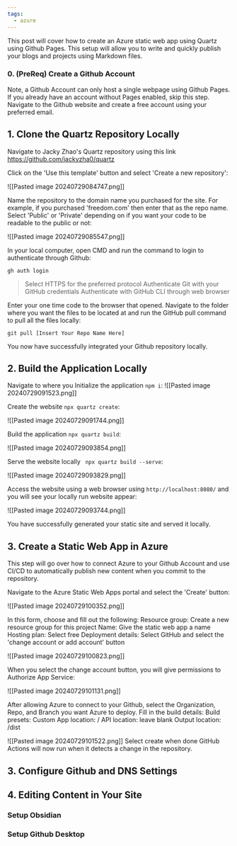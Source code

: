 ```yaml
---
tags:
  - azure
---
```

This post will cover how to create an Azure static web app using Quartz using Github Pages. 
This setup will allow you to write and quickly publish your blogs and projects using Markdown files. 
### 0. (PreReq) Create a Github Account
Note, a Github Account can only host a single webpage using Github Pages. If you already have an account without Pages enabled, skip this step.
Navigate to the Github website and create a free account using your preferred email.
## 1. Clone the Quartz Repository Locally
Navigate to Jacky Zhao's Quartz repository using this link https://github.com/jackyzha0/quartz

Click on the 'Use this template' button and select 'Create a new repository':

![[Pasted image 20240729084747.png]]

Name the repository to the domain name you purchased for the site. For example, if you purchased 'freedom.com' then enter that as the repo name. Select 'Public' or 'Private' depending on if you want your code to be readable to the public or not:

![[Pasted image 20240729085547.png]]

In your local computer, open CMD and run the command to login to authenticate through Github:
```
gh auth login
```
> Select HTTPS for the preferred protocol
> Authenticate Git with your GitHub credentials
> Authenticate with GitHub CLI through web browser

Enter your one time code to the browser that opened.
Navigate to the folder where you want the files to be located at and run the GitHub pull command to pull all the files locally:
```
git pull [Insert Your Repo Name Here]
```

You now have successfully integrated your Github repository locally.
## 2. Build the Application Locally
Navigate to where you Initialize the application 
```npm i```: 
![[Pasted image 20240729091523.png]]

Create the website ```npx quartz create```:

![[Pasted image 20240729091744.png]]

Build the application ```npx quartz build```:

![[Pasted image 20240729093854.png]]

Serve the website locally ``` npx quartz build --serve```:

![[Pasted image 20240729093829.png]]

Access the website using a web browser using ```http://localhost:8080/``` and you will see your locally run website appear:

![[Pasted image 20240729093744.png]]

You have successfully generated your static site and served it locally.
## 3. Create a Static Web App in Azure
This step will go over how to connect Azure to your Github Account and use CI/CD to automatically publish new content when you commit to the repository.

Navigate to the Azure Static Web Apps portal and select the 'Create' button:

![[Pasted image 20240729100352.png]]

In this form, choose and fill out the following:
	Resource group: Create a new resource group for this project
	Name: Give the static web app a name
	Hosting plan: Select free
	Deployment details: Select GitHub and select the 'change account or add account' button

![[Pasted image 20240729100823.png]]

When you select the change account button, you will give permissions to Authorize App Service:

![[Pasted image 20240729101131.png]]

After allowing Azure to connect to your Github, select the Organization, Repo, and Branch you want Azure to deploy. Fill in the build details:
	Build presets: Custom
	App location: /
	API location: leave blank
	Output location: /dist

![[Pasted image 20240729101522.png]]
Select create when done GitHub Actions will now run when it detects a change in the repository.
## 3. Configure Github and DNS Settings

## 4. Editing Content in Your Site
### Setup Obsidian
### Setup Github Desktop
